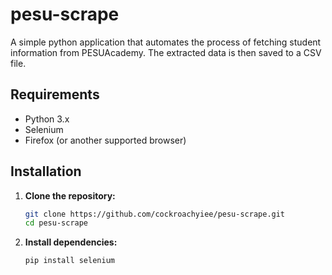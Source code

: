 # pesu-scrape
A simple python application that automates the process of fetching student information from PESUAcademy. The extracted data is then saved to a CSV file.

## Requirements

- Python 3.x
- Selenium
- Firefox (or another supported browser)

## Installation

1. **Clone the repository:**
   ```bash
   git clone https://github.com/cockroachyiee/pesu-scrape.git
   cd pesu-scrape
   ```

2. **Install dependencies:**
   ```bash
   pip install selenium
   ```

